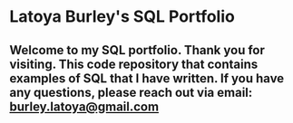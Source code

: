 # Latoya Burley's SQL Portfolio

## Welcome to my SQL portfolio. Thank you for visiting. This code repository that contains examples of SQL that I have written. If you have any questions, please reach out via email: burley.latoya@gmail.com
